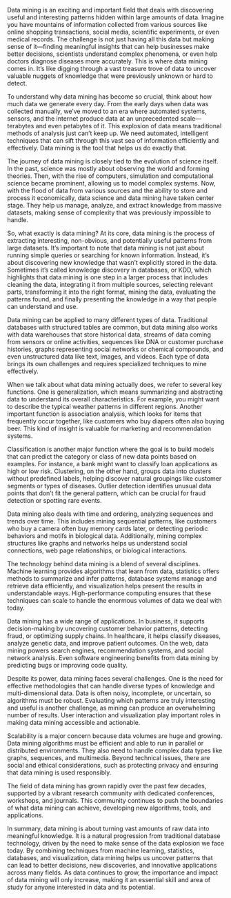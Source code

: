 Data mining is an exciting and important field that deals with discovering useful and interesting patterns hidden within large amounts of data. Imagine you have mountains of information collected from various sources like online shopping transactions, social media, scientific experiments, or even medical records. The challenge is not just having all this data but making sense of it—finding meaningful insights that can help businesses make better decisions, scientists understand complex phenomena, or even help doctors diagnose diseases more accurately. This is where data mining comes in. It’s like digging through a vast treasure trove of data to uncover valuable nuggets of knowledge that were previously unknown or hard to detect.

To understand why data mining has become so crucial, think about how much data we generate every day. From the early days when data was collected manually, we’ve moved to an era where automated systems, sensors, and the internet produce data at an unprecedented scale—terabytes and even petabytes of it. This explosion of data means traditional methods of analysis just can’t keep up. We need automated, intelligent techniques that can sift through this vast sea of information efficiently and effectively. Data mining is the tool that helps us do exactly that.

The journey of data mining is closely tied to the evolution of science itself. In the past, science was mostly about observing the world and forming theories. Then, with the rise of computers, simulation and computational science became prominent, allowing us to model complex systems. Now, with the flood of data from various sources and the ability to store and process it economically, data science and data mining have taken center stage. They help us manage, analyze, and extract knowledge from massive datasets, making sense of complexity that was previously impossible to handle.

So, what exactly is data mining? At its core, data mining is the process of extracting interesting, non-obvious, and potentially useful patterns from large datasets. It’s important to note that data mining is not just about running simple queries or searching for known information. Instead, it’s about discovering new knowledge that wasn’t explicitly stored in the data. Sometimes it’s called knowledge discovery in databases, or KDD, which highlights that data mining is one step in a larger process that includes cleaning the data, integrating it from multiple sources, selecting relevant parts, transforming it into the right format, mining the data, evaluating the patterns found, and finally presenting the knowledge in a way that people can understand and use.

Data mining can be applied to many different types of data. Traditional databases with structured tables are common, but data mining also works with data warehouses that store historical data, streams of data coming from sensors or online activities, sequences like DNA or customer purchase histories, graphs representing social networks or chemical compounds, and even unstructured data like text, images, and videos. Each type of data brings its own challenges and requires specialized techniques to mine effectively.

When we talk about what data mining actually does, we refer to several key functions. One is generalization, which means summarizing and abstracting data to understand its overall characteristics. For example, you might want to describe the typical weather patterns in different regions. Another important function is association analysis, which looks for items that frequently occur together, like customers who buy diapers often also buying beer. This kind of insight is valuable for marketing and recommendation systems.

Classification is another major function where the goal is to build models that can predict the category or class of new data points based on examples. For instance, a bank might want to classify loan applications as high or low risk. Clustering, on the other hand, groups data into clusters without predefined labels, helping discover natural groupings like customer segments or types of diseases. Outlier detection identifies unusual data points that don’t fit the general pattern, which can be crucial for fraud detection or spotting rare events.

Data mining also deals with time and ordering, analyzing sequences and trends over time. This includes mining sequential patterns, like customers who buy a camera often buy memory cards later, or detecting periodic behaviors and motifs in biological data. Additionally, mining complex structures like graphs and networks helps us understand social connections, web page relationships, or biological interactions.

The technology behind data mining is a blend of several disciplines. Machine learning provides algorithms that learn from data, statistics offers methods to summarize and infer patterns, database systems manage and retrieve data efficiently, and visualization helps present the results in understandable ways. High-performance computing ensures that these techniques can scale to handle the enormous volumes of data we deal with today.

Data mining has a wide range of applications. In business, it supports decision-making by uncovering customer behavior patterns, detecting fraud, or optimizing supply chains. In healthcare, it helps classify diseases, analyze genetic data, and improve patient outcomes. On the web, data mining powers search engines, recommendation systems, and social network analysis. Even software engineering benefits from data mining by predicting bugs or improving code quality.

Despite its power, data mining faces several challenges. One is the need for effective methodologies that can handle diverse types of knowledge and multi-dimensional data. Data is often noisy, incomplete, or uncertain, so algorithms must be robust. Evaluating which patterns are truly interesting and useful is another challenge, as mining can produce an overwhelming number of results. User interaction and visualization play important roles in making data mining accessible and actionable.

Scalability is a major concern because data volumes are huge and growing. Data mining algorithms must be efficient and able to run in parallel or distributed environments. They also need to handle complex data types like graphs, sequences, and multimedia. Beyond technical issues, there are social and ethical considerations, such as protecting privacy and ensuring that data mining is used responsibly.

The field of data mining has grown rapidly over the past few decades, supported by a vibrant research community with dedicated conferences, workshops, and journals. This community continues to push the boundaries of what data mining can achieve, developing new algorithms, tools, and applications.

In summary, data mining is about turning vast amounts of raw data into meaningful knowledge. It is a natural progression from traditional database technology, driven by the need to make sense of the data explosion we face today. By combining techniques from machine learning, statistics, databases, and visualization, data mining helps us uncover patterns that can lead to better decisions, new discoveries, and innovative applications across many fields. As data continues to grow, the importance and impact of data mining will only increase, making it an essential skill and area of study for anyone interested in data and its potential.